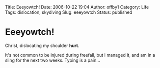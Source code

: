 Title: Eeeyowtch!
Date: 2006-10-22 19:04
Author: offby1
Category: Life
Tags: dislocation, skydiving
Slug: eeeyowtch
Status: published

# Eeeyowtch!

Christ, dislocating my shoulder **hurt**.

It's not common to be injured during freefall, but I managed it, and am
in a sling for the next two weeks. Typing is a pain...